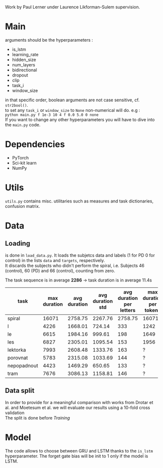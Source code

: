 Work by Paul Lerner under Laurence Likforman-Sulem supervision.
# Main
arguments should be the hyperparameters :
- is_lstm
- learning_rate
- hidden_size
- num_layers
- bidirectional
- dropout
- clip
- task_i
- window_size

in that specific order, boolean arguments are not case sensitive, cf. `str2bool()`.  
to set any `task_i` or `window_size` to `None` non-numerical will do. e.g :  
`python main.py f 1e-3 10 4 f 0.0 5.0 0 none`  
If you want to change any other hyperparameters you will have to dive into the `main.py` code.

# Dependencies
- PyTorch
- Sci-kit learn
- NumPy

# Utils
`utils.py` contains misc. utilitaries such as measures and task dictionaries, confusion matrix.

# Data
## Loading
is done in `load_data.py`. It loads the subjetcs data and labels (1 for PD 0 for control) in the lists `data` and  `targets`, respectively.  
 It discards the subjects who didn't perform the spiral, i.e. Subjects 46 (control), 60 (PD) and 66 (control), counting from zero.

 The task sequence is in average **2286** &rarr; task duration is in average 11.4s  

 task | max duration | avg duration | avg duration std | avg duration per letters | max duration per tokens | max duration per stroke | max # of strokes
 --|--|--|--|--|--|--|--
 spiral | 16071 | 2758.75 | 2267.76 | 2758.75  | 16071| 16071|25
 l | 4226|1668.01 | 724.14 | 333 | 1242|752|15
 le | 6615| 1984.16 | 999.61 | 198 | 1649|1104|15
 les | 6827| 2305.01 | 1095.54 | 153| 1956|1476|21
 lektorka | 7993| 2608.48 | 1333.76  | 163| ?|3568|29
 porovnat | 5783| 2315.08 | 1033.69 |144| ?|2057|43
 nepopadnout | 4423| 1469.29 | 650.65 | 133| ?|2267|35
 tram | 7676| 3086.13 | 1158.81 | 146| ?|1231|67

## Data split
In order to provide for a meaningful comparison with works from Drotar et al. and Moetesum et al. we will evaluate our results using a 10-fold cross validation  
The split is done before *Training*

# Model
The code allows to choose between GRU and LSTM thanks to the `is_lstm` hyperparameter. The forget gate bias will be init to 1 only if the model is LSTM.
